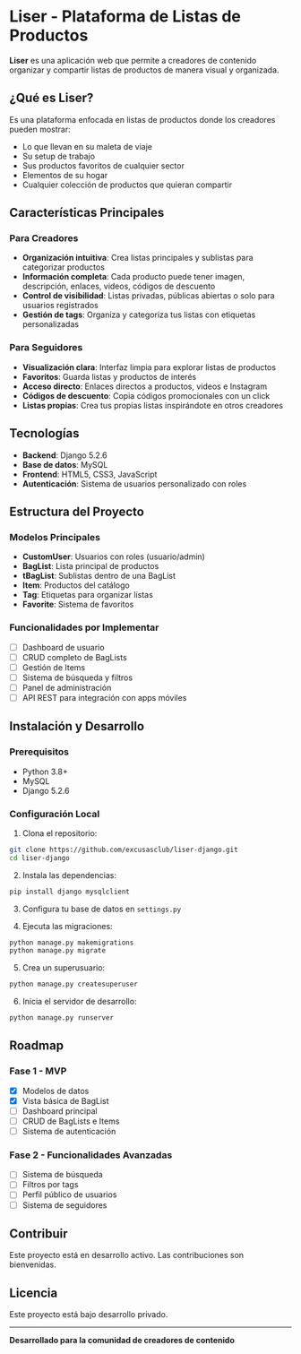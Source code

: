 # Liser - Plataforma de Listas de Productos

**Liser** es una aplicación web que permite a creadores de contenido organizar y compartir listas de productos de manera visual y organizada.

## ¿Qué es Liser?

Es una plataforma enfocada en listas de productos donde los creadores pueden mostrar:
- Lo que llevan en su maleta de viaje
- Su setup de trabajo 
- Sus productos favoritos de cualquier sector
- Elementos de su hogar
- Cualquier colección de productos que quieran compartir

## Características Principales

### Para Creadores
- **Organización intuitiva**: Crea listas principales y sublistas para categorizar productos
- **Información completa**: Cada producto puede tener imagen, descripción, enlaces, videos, códigos de descuento
- **Control de visibilidad**: Listas privadas, públicas abiertas o solo para usuarios registrados
- **Gestión de tags**: Organiza y categoriza tus listas con etiquetas personalizadas

### Para Seguidores
- **Visualización clara**: Interfaz limpia para explorar listas de productos
- **Favoritos**: Guarda listas y productos de interés
- **Acceso directo**: Enlaces directos a productos, videos e Instagram
- **Códigos de descuento**: Copia códigos promocionales con un click
- **Listas propias**: Crea tus propias listas inspirándote en otros creadores

## Tecnologías

- **Backend**: Django 5.2.6
- **Base de datos**: MySQL
- **Frontend**: HTML5, CSS3, JavaScript
- **Autenticación**: Sistema de usuarios personalizado con roles

## Estructura del Proyecto

### Modelos Principales
- **CustomUser**: Usuarios con roles (usuario/admin)
- **BagList**: Lista principal de productos
- **tBagList**: Sublistas dentro de una BagList
- **Item**: Productos del catálogo
- **Tag**: Etiquetas para organizar listas
- **Favorite**: Sistema de favoritos

### Funcionalidades por Implementar
- [ ] Dashboard de usuario
- [ ] CRUD completo de BagLists
- [ ] Gestión de Items
- [ ] Sistema de búsqueda y filtros
- [ ] Panel de administración
- [ ] API REST para integración con apps móviles

## Instalación y Desarrollo

### Prerequisitos
- Python 3.8+
- MySQL
- Django 5.2.6

### Configuración Local
1. Clona el repositorio:
```bash
git clone https://github.com/excusasclub/liser-django.git
cd liser-django
```

2. Instala las dependencias:
```bash
pip install django mysqlclient
```

3. Configura tu base de datos en `settings.py`

4. Ejecuta las migraciones:
```bash
python manage.py makemigrations
python manage.py migrate
```

5. Crea un superusuario:
```bash
python manage.py createsuperuser
```

6. Inicia el servidor de desarrollo:
```bash
python manage.py runserver
```

## Roadmap

### Fase 1 - MVP
- [x] Modelos de datos
- [x] Vista básica de BagList
- [ ] Dashboard principal
- [ ] CRUD de BagLists e Items
- [ ] Sistema de autenticación

### Fase 2 - Funcionalidades Avanzadas
- [ ] Sistema de búsqueda
- [ ] Filtros por tags
- [ ] Perfil público de usuarios
- [ ] Sistema de seguidores

## Contribuir

Este proyecto está en desarrollo activo. Las contribuciones son bienvenidas.

## Licencia

Este proyecto está bajo desarrollo privado.

---

**Desarrollado para la comunidad de creadores de contenido**
